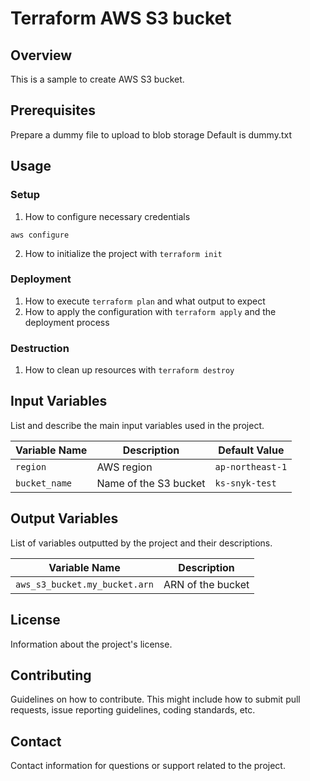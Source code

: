 # Terraform AWS S3 bucket

## Overview

This is a sample to create AWS S3 bucket.

## Prerequisites

Prepare a dummy file to upload to blob storage
Default is dummy.txt

## Usage

### Setup

1. How to configure necessary credentials

```
aws configure
```

2. How to initialize the project with `terraform init`

### Deployment

1. How to execute `terraform plan` and what output to expect
2. How to apply the configuration with `terraform apply` and the deployment process

### Destruction

1. How to clean up resources with `terraform destroy`

## Input Variables

List and describe the main input variables used in the project.

| Variable Name  | Description               | Default Value  |
|----------------|---------------------------|----------------|
| `region` | AWS region | `ap-northeast-1` |
| `bucket_name` | Name of the S3 bucket | `ks-snyk-test` |

## Output Variables

List of variables outputted by the project and their descriptions.

| Variable Name | Description             |
|---------------|-------------------------|
| `aws_s3_bucket.my_bucket.arn` | ARN of the bucket |

## License

Information about the project's license.

## Contributing

Guidelines on how to contribute. This might include how to submit pull requests, issue reporting guidelines, coding standards, etc.

## Contact

Contact information for questions or support related to the project.

